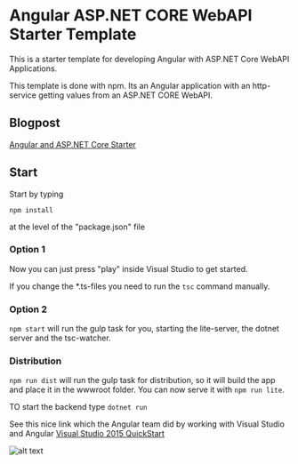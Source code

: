 # Angular ASP.NET CORE WebAPI Starter Template

This is a starter template for developing Angular with ASP.NET Core WebAPI Applications.

This template is done with npm. Its an Angular application with an http-service getting values from an ASP.NET CORE WebAPI.

## Blogpost

[Angular and ASP.NET Core Starter](http://offering.solutions/blog/articles/2016/01/25/angular-and-asp-net-core-starter/)

## Start

Start by typing

`npm install`

at the level of the "package.json" file

### Option 1

Now you can just press "play" inside Visual Studio to get started.

If you change the *.ts-files you need to run the `tsc` command manually.

### Option 2

`npm start` will run the gulp task for you, starting the lite-server, the dotnet server and the tsc-watcher.


### Distribution

`npm run dist` will run the gulp task for distribution, so it will build the app and place it in the wwwroot folder. You can now serve it with `npm run lite`.

TO start the backend type `dotnet run`

See this nice link which the Angular team did by working with Visual Studio and Angular [Visual Studio 2015 QuickStart
](https://angular.io/docs/ts/latest/cookbook/visual-studio-2015.html)

![alt text](_gitAssets/03bff784-213f-4836-be3c-7288a33396a3.jpg "Screenshot")
